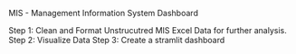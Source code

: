 MIS - Management Information System Dashboard

Step 1: Clean and Format Unstrucutred MIS Excel Data for further analysis.
Step 2: Visualize Data
Step 3: Create a stramlit dashboard
